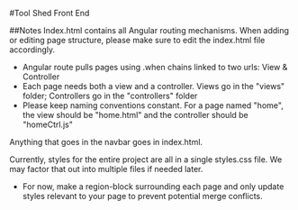 #Tool Shed Front End

##Notes
Index.html contains all Angular routing mechanisms. When adding or editing page structure, please make sure to edit the index.html file accordingly.
<ul>
  <li>Angular route pulls pages using .when chains linked to two urls: View & Controller</li>
  <li>Each page needs both a view and a controller. Views go in the "views" folder; Controllers go in the "controllers" folder</li>
  <li>Please keep naming conventions constant. For a page named "home", the view should be "home.html" and the controller should be "homeCtrl.js"</li>
</ul>

Anything that goes in the navbar goes in index.html.

Currently, styles for the entire project are all in a single styles.css file. We may factor that out into multiple files if needed later.
<ul>
  <li>For now, make a region-block surrounding each page and only update styles relevant to your page to prevent potential merge conflicts.</li>
</ul>

